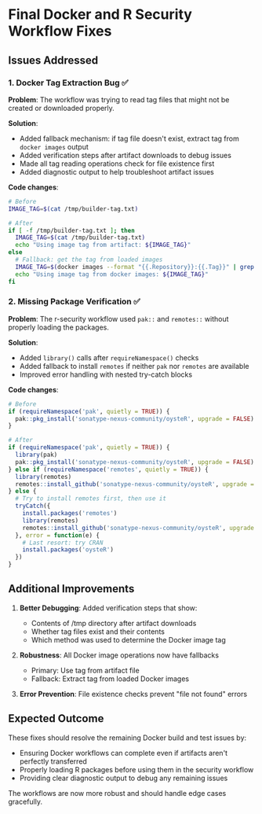 # Final Docker and R Security Workflow Fixes

## Issues Addressed

### 1. Docker Tag Extraction Bug ✅
**Problem**: The workflow was trying to read tag files that might not be created or downloaded properly.

**Solution**:
- Added fallback mechanism: if tag file doesn't exist, extract tag from `docker images` output
- Added verification steps after artifact downloads to debug issues
- Made all tag reading operations check for file existence first
- Added diagnostic output to help troubleshoot artifact issues

**Code changes**:
```bash
# Before
IMAGE_TAG=$(cat /tmp/builder-tag.txt)

# After
if [ -f /tmp/builder-tag.txt ]; then
  IMAGE_TAG=$(cat /tmp/builder-tag.txt)
  echo "Using image tag from artifact: ${IMAGE_TAG}"
else
  # Fallback: get the tag from loaded images
  IMAGE_TAG=$(docker images --format "{{.Repository}}:{{.Tag}}" | grep -v "<none>" | head -n 1)
  echo "Using image tag from docker images: ${IMAGE_TAG}"
fi
```

### 2. Missing Package Verification ✅
**Problem**: The r-security workflow used `pak::` and `remotes::` without properly loading the packages.

**Solution**:
- Added `library()` calls after `requireNamespace()` checks
- Added fallback to install `remotes` if neither `pak` nor `remotes` are available
- Improved error handling with nested try-catch blocks

**Code changes**:
```r
# Before
if (requireNamespace('pak', quietly = TRUE)) {
  pak::pkg_install('sonatype-nexus-community/oysteR', upgrade = FALSE)
}

# After
if (requireNamespace('pak', quietly = TRUE)) {
  library(pak)
  pak::pkg_install('sonatype-nexus-community/oysteR', upgrade = FALSE)
} else if (requireNamespace('remotes', quietly = TRUE)) {
  library(remotes)
  remotes::install_github('sonatype-nexus-community/oysteR', upgrade = 'never')
} else {
  # Try to install remotes first, then use it
  tryCatch({
    install.packages('remotes')
    library(remotes)
    remotes::install_github('sonatype-nexus-community/oysteR', upgrade = 'never')
  }, error = function(e) {
    # Last resort: try CRAN
    install.packages('oysteR')
  })
}
```

## Additional Improvements

1. **Better Debugging**: Added verification steps that show:
   - Contents of /tmp directory after artifact downloads
   - Whether tag files exist and their contents
   - Which method was used to determine the Docker image tag

2. **Robustness**: All Docker image operations now have fallbacks
   - Primary: Use tag from artifact file
   - Fallback: Extract tag from loaded Docker images

3. **Error Prevention**: File existence checks prevent "file not found" errors

## Expected Outcome

These fixes should resolve the remaining Docker build and test issues by:
- Ensuring Docker workflows can complete even if artifacts aren't perfectly transferred
- Properly loading R packages before using them in the security workflow
- Providing clear diagnostic output to debug any remaining issues

The workflows are now more robust and should handle edge cases gracefully.